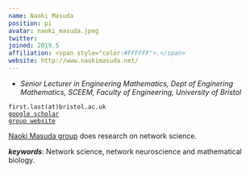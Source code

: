 ```yaml
---
name: Naoki Masuda
position: pi
avatar: naoki_masuda.jpeg
twitter: 
joined: 2019.5
affiliation: <span style="color:#FFFFFF">.</span>
website: http://www.naokimasuda.net/
---
```



- _Senior Lecturer in Engineering Mathematics, Dept of Enginering Mathematics, SCEEM, Faculty of Engineering, University of Bristol_<br>

<i class="fa fa-envelope-o"></i> `first.last(at)bristol.ac.uk`<br>
<i class="fa fa-book"></i> <a href="https://scholar.google.co.uk/citations?user=fZDoOnMAAAAJ&hl=en&oi=ao">`google scholar`</a><br>
<i class="fa fa-link"></i> <a href="{{page.website}}">`group website`</a>

<!--**Office**<br>
Merchant Venturers Building<br>
Woodland Road<br>
Bristol, BS8 1UB, England, United Kingdom<br>-->

[Naoki Masuda group](http://www.naokimasuda.net/) does research on network science.

***keywords***: Network science, network neuroscience and mathematical biology.